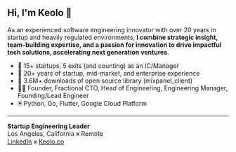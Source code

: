 ## Hi, I'm Keolo 👋

As an experienced software engineering innovator with over 20 years in startup and heavily regulated environments, **I combine strategic insight, team-building expertise, and a passion for innovation to drive impactful tech solutions, accelerating next generation ventures**.

- 🚀 15+ startups, 5 exits (and counting) as an IC/Manager
- 🦾 20+ years of startup, mid-market, and enterprise experience
- 🙌 3.6M+ downloads of open source library (mixpanel_client)
- 👨‍🚀 Founder, Fractional CTO, Head of Engineering, Engineering Manager, Founding/Lead Engineer
- 🖲️ Python, Go, Flutter, Google Cloud Platform

---

**Startup Engineering Leader**  
Los Angeles, California ⩙ Remote  
[LinkedIn](https://www.linkedin.com/in/keolo) ⩙ [Keolo.co](https://keolo.co)
